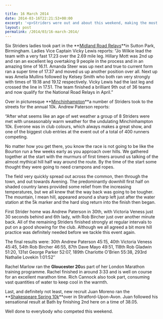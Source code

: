 ```yaml
---

title: 16 March 2014
date: 2014-03-16T22:21:53+00:00
excerpt: '<p>Striders were out and about this weekend, making the most of the early Spring sunshine is a series of races across the country. The Striders Ladies led the way, finishing 9th in the Midland Road Relays and qualifying for the Nationals in April. Meanwhile, a groupp of Striders (pictures below) headed for Minchinhampton.</p>'
layout: post
permalink: /2014/03/16-march-2014/
---
```

Six Striders ladies took part in the **<a href="https://www.race-results.co.uk/results/2014/mw614.pdf" target="_blank" rel="nofollow">Midland Road Relays</a>**in Sutton Park, Birmingham. Ladies Vice Captain Vicky Lewis reports: &#8220;Jo Wilkie lead the team with a very fast 17.23 over the 2.69 mile leg. Hillary Mott was 2nd up and ran an excellent leg overtaking 9 people in the process and in an amazing time of 16.11. Amanda Steer was up next and true to current form ran a super time of 17.37 and moved us up another position over all. Next up was Amelia Mullins followed by Kelsey Smith who both ran very strongly with times of 19.18 and 19.12 respectively. Vicky Lewis had the last leg and crossed the line in 17.51. The team finished a brilliant 9th out of 36 teams and now qualify for the National Road Relays in April.&#8221;

Over in picturesque **<a href="https://iamoutdoors.co.uk/cotswold-allrunners-events/minchinhampton10k/minchinhampton-10k-results-2009-1012/" target="_blank" rel="nofollow">Minchinhampton</a>**a number of Striders took to the streets for the annual 10k. Andrew Paterson reports:

&#8220;After what seems like an age of wet weather a group of 8 Striders were met with unseasonably warm weather for the undulating Minchinhampton 10k. Everone was in club colours, which always makes a great show, and one of the biggest club entries at the event out of a total of 400 runners competing.

No matter how you get there, you know the race is not going to be like the Bourton run a few weeks early as you approach over hills. We gathered together at the start with the murmurs of first timers around us talking of the almost mythical hill half way around the route. By the time of the start some thought they were going to need crampons and ropes.

The field very quickly spread out across the common, then through the town, and out towards Avening. The predominantly downhill first half on shaded country lanes provided some relief from the increasing temperatures, but we all knew that the way back was going to be tougher. The mountain, I mean hill, appeared around a sharp left just after the water station at the 5k marker and the hard slog return into the finish then began.

First Strider home was Andrew Paterson in 30th, with Victoria Veness just 30 seconds behind and 6th lady, with Rob Bircher just over another minute back. All of the remaining Striders finished strongly at regular intervals to put on a good showing for the club. Although we all agreed a bit more hill practice was definitely needed before we tackle this event again.

The final results were: 30th Andrew Paterson 45:15, 40th Victoria Veness 45:45, 54th Rob Bircher 46:55, 87th Dave Mayo 49:51, 118th Rob Gladwin 51:20, 131st George Parker 52:07, 189th Charlotte O'Brien 55:38, 293rd Nathalie Lovekin 1:01:52&#8243;

Rachel Marlow ran the **Gloucester 20**as part of her London Marathon training programme. Rachel finished in around 3:33 and is well on course for an excellent marathon time. Rich Cannock also took part, consuming vast quantities of water to keep cool in the warmth.

Last, and definitely not least, new recruit Juan Moreno ran the **<a href="https://www.stuweb.co.uk/race/GM" target="_blank" rel="nofollow">Shakespeare Spring 10k</a>**over in Stratford-Upon-Avon. Juan followed his sensational result at Bath by finishing 2nd here on a time of 38.05.

Well done to everybody who competed this weekend.</p>
